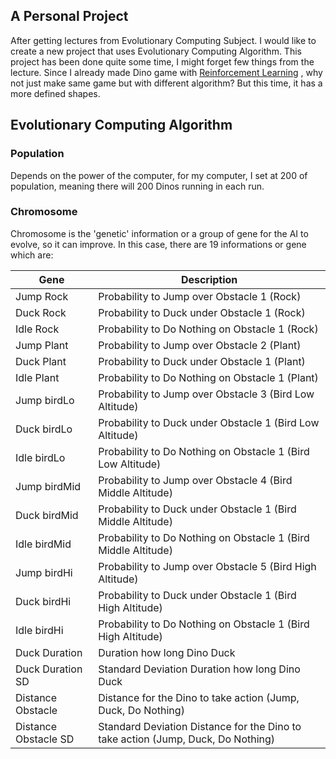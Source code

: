 ## A Personal Project
<p>
  After getting lectures from Evolutionary Computing Subject. I would like to create a new project that uses Evolutionary Computing Algorithm. This project has been done quite some time, I might forget few things from the lecture. Since I already made Dino game with
  <a href="https://github.com/Has-if36/BITI2223-ML-ReinforcementLearning">Reinforcement Learning</a>
, why not just make same game but with different algorithm? But this time, it has a more defined shapes.
</p>

## Evolutionary Computing Algorithm
### Population
Depends on the power of the computer, for my computer, I set at 200 of population, meaning there will 200 Dinos running in each run.

### Chromosome
Chromosome is the 'genetic' information or a group of gene for the AI to evolve, so it can improve. In this case, there are 19 informations or gene which are:

Gene | Description
---|---
Jump Rock | Probability to Jump over Obstacle 1 (Rock)
Duck Rock | Probability to Duck under Obstacle 1 (Rock)
Idle Rock | Probability to Do Nothing on Obstacle 1 (Rock)
Jump Plant | Probability to Jump over Obstacle 2 (Plant)
Duck Plant | Probability to Duck under Obstacle 1 (Plant)
Idle Plant | Probability to Do Nothing on Obstacle 1 (Plant)
Jump birdLo | Probability to Jump over Obstacle 3 (Bird Low Altitude)
Duck birdLo | Probability to Duck under Obstacle 1 (Bird Low Altitude)
Idle birdLo | Probability to Do Nothing on Obstacle 1 (Bird Low Altitude)
Jump birdMid | Probability to Jump over Obstacle 4 (Bird Middle Altitude)
Duck birdMid | Probability to Duck under Obstacle 1 (Bird Middle Altitude)
Idle birdMid | Probability to Do Nothing on Obstacle 1 (Bird Middle Altitude)
Jump birdHi | Probability to Jump over Obstacle 5 (Bird High Altitude)
Duck birdHi | Probability to Duck under Obstacle 1 (Bird High Altitude)
Idle birdHi | Probability to Do Nothing on Obstacle 1 (Bird High Altitude)
Duck Duration | Duration how long Dino Duck
Duck Duration SD | Standard Deviation Duration how long Dino Duck
Distance Obstacle | Distance for the Dino to take action (Jump, Duck, Do Nothing)
Distance Obstacle SD | Standard Deviation Distance for the Dino to take action (Jump, Duck, Do Nothing)

